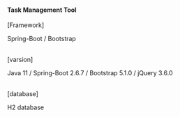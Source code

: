 <h4>Task Management Tool</h4>
<div>
  <p>[Framework]</p>
  <span>Spring-Boot </spam>/
  <span>Bootstrap </span>
</div>
<br>
<div>
  <p>[varsion]</p>
  <span>Java 11 </span>/
  <span>Spring-Boot 2.6.7 </span>/
  <span>Bootstrap 5.1.0 </span>/
  <span>jQuery 3.6.0 </span>
</div>
<br>
<div>
  <p>[database]</p>
  <span>H2 database </span>
</div>
